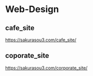 # Web-Design

## cafe_site
https://sakurasou3.com/cafe_site/

## coporate_site
https://sakurasou3.com/corporate_site/
